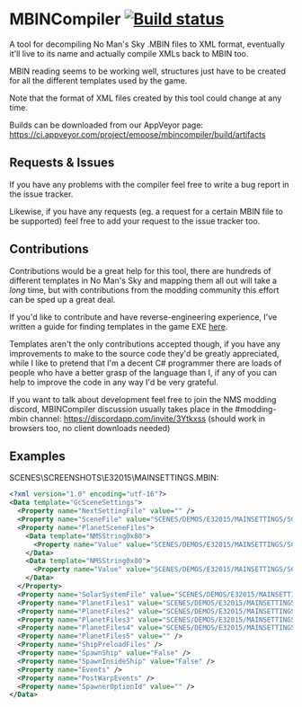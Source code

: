 # MBINCompiler [![Build status](https://ci.appveyor.com/api/projects/status/kivetlncubq7wktl?svg=true)](https://ci.appveyor.com/project/emoose/mbincompiler)

A tool for decompiling No Man's Sky .MBIN files to XML format, eventually it'll live to its name and actually compile XMLs back to MBIN too.

MBIN reading seems to be working well, structures just have to be created for all the different templates used by the game.

Note that the format of XML files created by this tool could change at any time.

Builds can be downloaded from our AppVeyor page: https://ci.appveyor.com/project/emoose/mbincompiler/build/artifacts

Requests & Issues
---
If you have any problems with the compiler feel free to write a bug report in the issue tracker.

Likewise, if you have any requests (eg. a request for a certain MBIN file to be supported) feel free to add your request to the issue tracker too.

Contributions
---
Contributions would be a great help for this tool, there are hundreds of different templates in No Man's Sky and mapping them all out will take a *long* time, but with contributions from the modding community this effort can be sped up a great deal.

If you'd like to contribute and have reverse-engineering experience, I've written a guide for finding templates in the game EXE [here](http://pastebin.com/5vdpCHnv).

Templates aren't the only contributions accepted though, if you have any improvements to make to the source code they'd be greatly appreciated, while I like to pretend that I'm a decent C# programmer there are loads of people who have a better grasp of the language than I, if any of you can help to improve the code in any way I'd be very grateful.

If you want to talk about development feel free to join the NMS modding discord, MBINCompiler discussion usually takes place in the #modding-mbin channel: https://discordapp.com/invite/3Ytkxss (should work in browsers too, no client downloads needed)

Examples
---
SCENES\SCREENSHOTS\E32015\MAINSETTINGS.MBIN:

```xml
<?xml version="1.0" encoding="utf-16"?>
<Data template="GcSceneSettings">
  <Property name="NextSettingFile" value="" />
  <Property name="SceneFile" value="SCENES/DEMOS/E32015/MAINSETTINGS/SCENES/SPACE.SCENE.MBIN" />
  <Property name="PlanetSceneFiles">
    <Data template="NMSString0x80">
      <Property name="Value" value="SCENES/DEMOS/E32015/MAINSETTINGS/SCENES/PLANET0.SCENE.MBIN" />
    </Data>
    <Data template="NMSString0x80">
      <Property name="Value" value="SCENES/DEMOS/E32015/MAINSETTINGS/SCENES/PLANET1.SCENE.MBIN" />
    </Data>
  </Property>
  <Property name="SolarSystemFile" value="SCENES/DEMOS/E32015/MAINSETTINGS/SOLARSYSTEMS/SOLARSYSTEM.MBIN" />
  <Property name="PlanetFiles1" value="SCENES/DEMOS/E32015/MAINSETTINGS/PLANETS/SUGAS.MBIN" />
  <Property name="PlanetFiles2" value="SCENES/DEMOS/E32015/MAINSETTINGS/PLANETS/OBEK.MBIN" />
  <Property name="PlanetFiles3" value="SCENES/DEMOS/E32015/MAINSETTINGS/PLANETS/ARMCHAIR.MBIN" />
  <Property name="PlanetFiles4" value="SCENES/DEMOS/E32015/MAINSETTINGS/PLANETS/METYUK.MBIN" />
  <Property name="PlanetFiles5" value="" />
  <Property name="ShipPreloadFiles" />
  <Property name="SpawnShip" value="False" />
  <Property name="SpawnInsideShip" value="False" />
  <Property name="Events" />
  <Property name="PostWarpEvents" />
  <Property name="SpawnerOptionId" value="" />
</Data>
```
